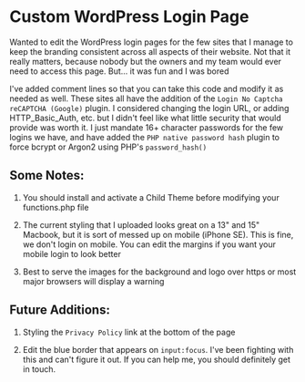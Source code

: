 # Custom WordPress Login Page

Wanted to edit the WordPress login pages for the few sites that I manage to keep the branding consistent across all aspects of their website. Not that it really matters, because nobody but the owners and my team would ever need to access this page. But... it was fun and I was bored

I've added comment lines so that you can take this code and modify it as needed as well. These sites all have the addition of the `Login No Captcha reCAPTCHA (Google)` plugin. I considered changing the login URL, or adding HTTP_Basic_Auth, etc. but I didn't feel like what little security that would provide was worth it. I just mandate 16+ character passwords for the few logins we have, and have added the `PHP native password hash` plugin to force bcrypt or Argon2 using PHP's `password_hash()`

## Some Notes:
1. You should install and activate a Child Theme before modifying your functions.php file

2. The current styling that I uploaded looks great on a 13" and 15" Macbook, but it is sort of messed up on mobile (iPhone SE). This is fine, we don't login on mobile. You can edit the margins if you want your mobile login to look better

3. Best to serve the images for the background and logo over https or most major browsers will display a warning

## Future Additions:
1. Styling the `Privacy Policy` link at the bottom of the page

2. Edit the blue border that appears on `input:focus`. I've been fighting with this and can't figure it out. If you can help me, you should definitely get in touch.
